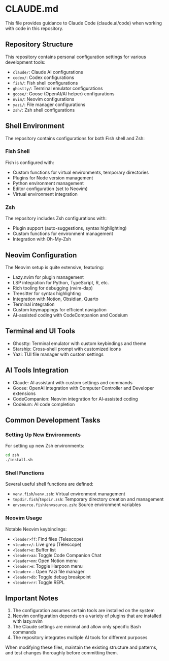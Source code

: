 # CLAUDE.md

This file provides guidance to Claude Code (claude.ai/code) when working with code in this repository.

## Repository Structure

This repository contains personal configuration settings for various development tools:

- `claude/`: Claude AI configurations
- `codex/`: Codex configurations 
- `fish/`: Fish shell configurations
- `ghostty/`: Terminal emulator configurations
- `goose/`: Goose (OpenAI/AI helper) configurations
- `nvim/`: Neovim configurations
- `yazi/`: File manager configurations
- `zsh/`: Zsh shell configurations

## Shell Environment

The repository contains configurations for both Fish shell and Zsh:

### Fish Shell

Fish is configured with:
- Custom functions for virtual environments, temporary directories
- Plugins for Node version management
- Python environment management
- Editor configuration (set to Neovim)
- Virtual environment integration

### Zsh

The repository includes Zsh configurations with:
- Plugin support (auto-suggestions, syntax highlighting)
- Custom functions for environment management
- Integration with Oh-My-Zsh

## Neovim Configuration

The Neovim setup is quite extensive, featuring:

- Lazy.nvim for plugin management
- LSP integration for Python, TypeScript, R, etc.
- Rich tooling for debugging (nvim-dap)
- Treesitter for syntax highlighting
- Integration with Notion, Obsidian, Quarto
- Terminal integration
- Custom keymappings for efficient navigation
- AI-assisted coding with CodeCompanion and Codeium

## Terminal and UI Tools

- Ghostty: Terminal emulator with custom keybindings and theme 
- Starship: Cross-shell prompt with customized icons
- Yazi: TUI file manager with custom settings

## AI Tools Integration

- Claude: AI assistant with custom settings and commands
- Goose: OpenAI integration with Computer Controller and Developer extensions
- CodeCompanion: Neovim integration for AI-assisted coding
- Codeium: AI code completion

## Common Development Tasks

### Setting Up New Environments

For setting up new Zsh environments:
```bash
cd zsh
./install.sh
```

### Shell Functions

Several useful shell functions are defined:
- `venv.fish`/`venv.zsh`: Virtual environment management
- `tmpdir.fish`/`tmpdir.zsh`: Temporary directory creation and management
- `envsource.fish`/`envsource.zsh`: Source environment variables

### Neovim Usage

Notable Neovim keybindings:
- `<leader>ff`: Find files (Telescope)
- `<leader>/`: Live grep (Telescope)
- `<leader>o`: Buffer list
- `<leader>aa`: Toggle Code Companion Chat
- `<leader>nm`: Open Notion menu
- `<leader>e`: Toggle Harpoon menu
- `<leader>-`: Open Yazi file manager
- `<leader>db`: Toggle debug breakpoint
- `<leader>rr`: Toggle REPL

## Important Notes

1. The configuration assumes certain tools are installed on the system
2. Neovim configuration depends on a variety of plugins that are installed with lazy.nvim
3. The Claude settings are minimal and allow only specific Bash commands
4. The repository integrates multiple AI tools for different purposes

When modifying these files, maintain the existing structure and patterns, and test changes thoroughly before committing them.